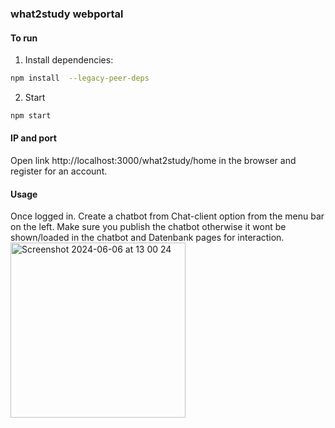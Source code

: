 ### what2study webportal

#### To run
1. Install dependencies:

```bash
npm install  --legacy-peer-deps
```

2. Start
```bash
npm start
```

#### IP and port
Open link http://localhost:3000/what2study/home in the browser and register for an account.

#### Usage
Once logged in. Create a chatbot from Chat-client option from the menu bar on the left. Make sure you publish the chatbot otherwise it wont be shown/loaded in the chatbot and Datenbank pages for interaction. <img width="280" alt="Screenshot 2024-06-06 at 13 00 24" src="https://github.com/faisal07m/what2studyWebsite/assets/39523339/d48d1618-e5f8-4fad-8396-e9ace98ff9f2">
